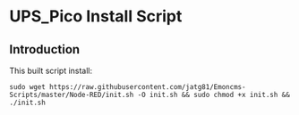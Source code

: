 # UPS_Pico Install Script
## Introduction
This built script install:

```shell
sudo wget https://raw.githubusercontent.com/jatg81/Emoncms-Scripts/master/Node-RED/init.sh -O init.sh && sudo chmod +x init.sh && ./init.sh
